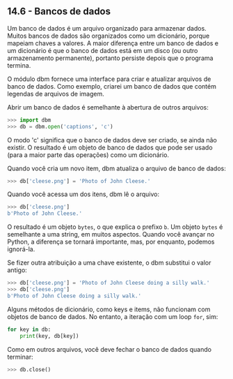 ## 14.6 - Bancos de dados

Um banco de dados é um arquivo organizado para armazenar dados. Muitos bancos de dados são organizados como um dicionário, porque mapeiam chaves a valores. A maior diferença entre um banco de dados e um dicionário é que o banco de dados está em um disco (ou outro armazenamento permanente), portanto persiste depois que o programa termina.

O módulo dbm fornece uma interface para criar e atualizar arquivos de banco de dados. Como exemplo, criarei um banco de dados que contém legendas de arquivos de imagem.

Abrir um banco de dados é semelhante à abertura de outros arquivos:

```python
>>> import dbm
>>> db = dbm.open('captions', 'c')
```

O modo 'c' significa que o banco de dados deve ser criado, se ainda não existir. O resultado é um objeto de banco de dados que pode ser usado (para a maior parte das operações) como um dicionário.

Quando você cria um novo item, dbm atualiza o arquivo de banco de dados:

```python
>>> db['cleese.png'] = 'Photo of John Cleese.'
```

Quando você acessa um dos itens, dbm lê o arquivo:

```python
>>> db['cleese.png']
b'Photo of John Cleese.'
```

O resultado é um objeto `bytes`, o que explica o prefixo `b`. Um objeto `bytes` é semelhante a uma string, em muitos aspectos. Quando você avançar no Python, a diferença se tornará importante, mas, por enquanto, podemos ignorá-la.

Se fizer outra atribuição a uma chave existente, o dbm substitui o valor antigo:

```python
>>> db['cleese.png'] = 'Photo of John Cleese doing a silly walk.'
>>> db['cleese.png']
b'Photo of John Cleese doing a silly walk.'
```

Alguns métodos de dicionário, como keys e items, não funcionam com objetos de banco de dados. No entanto, a iteração com um loop `for`, sim:

```python
for key in db:
    print(key, db[key])
```

Como em outros arquivos, você deve fechar o banco de dados quando terminar:

```python
>>> db.close()
```
